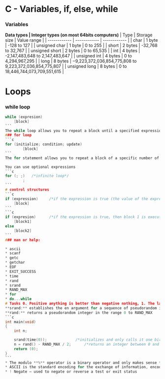 # C - Variables, if, else, while
### Variables
**Data types | Integer types (on most 64bits computers)**
| Type  | Storage size  | Value range  |
| ------------ | ------------ | ------------ |
| char  | 1 byte  |  -128 to 127 |
| unsigned char  | 1 byte  | 0 to 255  |
| short  | 2 bytes  | -32,768 to 32,767  |
| unsigned short  | 2 bytes  | 0 to 65,535  |
| int  | 4 bytes  | -2,147,483,648 to 2,147,483,647  |
| unsigned int   |  4 bytes | 0 to 4,294,967,295  |
| long  | 8 bytes  | −9,223,372,036,854,775,808 to 9,223,372,036,854,775,807  |
|  unsigned long | 8 bytes   | 0 to 18,446,744,073,709,551,615  |
# Loops
### while loop
`````c
while (expresion)
	[block]
```
The while loop allows you to repeat a block until a specified expression becomes false.
### for loop
```c
for (initialize; condition; update)
		[block]
```
The for statement allows you to repeat a block of a specific number of times, the block of a for statement is executed one or more times until an optional condition becomes false.

You can use optional expressions
```c
for (; ;)	/*infinite loop*/
		;
```
# control structures
```c
if (expression)		/*if the expression is true (the value of the expression is not 0) then the block is executed*/
	[block]
```
```c
if (expresion)		/*if the expression is true, then block 1 is executed, otherwise block 2 is executed*/
	[block1]
else
	[block2]
```
### man or help:

* ascii
* scanf
* getc
* getchar
* EOF
* EXIT_SUCCESS
* time
* rand
* srand
* RAND_MAX
* for
* do...while
# Tasks 0. Positive anything is better than negative nothing, 1. The last digit
**srand:** establishes the en argument for a sequence of pseudorandom integers
**rand:** returns a pseudorandom integer in the range 0 to RAND_MAX
```c
int main(void)
{
	int n;

	srand(time(0));				/*initializes and only calls it one bird per second*/
	n = rand() - RAND_MAX / 2;		/*returns an integer between 0 and RAND_MAX / 2*/
	return (0);
}
```
* The modulo **%** operator is a binary operator and only makes sense for integer numbers, if we perform the operation i % n the range of the result will be the remainder of the division between i and n a number between i and n -1. 
* ASCII is the standard encoding for the exchange of information, encoded in octal decimal and hexadecimal.
* ! Negate — used to negate or reverse a test or exit status
